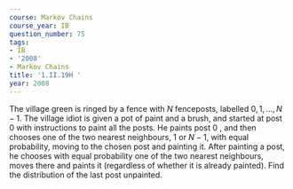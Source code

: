 ```yaml
---
course: Markov Chains
course_year: IB
question_number: 75
tags:
- IB
- '2008'
- Markov Chains
title: '1.II.19H '
year: 2008
---
```



The village green is ringed by a fence with $N$ fenceposts, labelled $0,1, \ldots, N-1$. The village idiot is given a pot of paint and a brush, and started at post 0 with instructions to paint all the posts. He paints post 0 , and then chooses one of the two nearest neighbours, 1 or $N-1$, with equal probability, moving to the chosen post and painting it. After painting a post, he chooses with equal probability one of the two nearest neighbours, moves there and paints it (regardless of whether it is already painted). Find the distribution of the last post unpainted.
